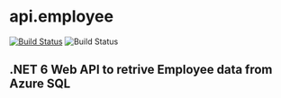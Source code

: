 # api.employee
[![Build Status](https://dev.azure.com/behl1anmol/Planner/_apis/build/status/behl1anmol.api.employee?branchName=master)](https://dev.azure.com/behl1anmol/Planner/_build/latest?definitionId=5&branchName=master)
![Build Status](https://github.com/behl1anmol/api.employee/actions/workflows/apiemployee22.yml/badge.svg)

## .NET 6 Web API to retrive Employee data from Azure SQL


